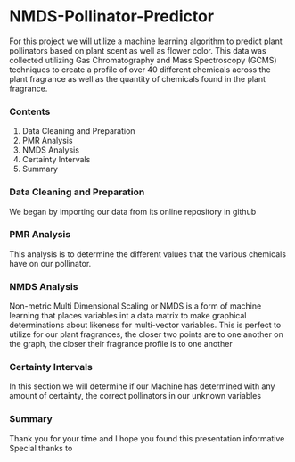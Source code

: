# NMDS-Pollinator-Predictor
For this project we will utilize a machine learning algorithm to predict plant pollinators based on plant scent as well as flower color. This data was collected utilizing Gas Chromatography and Mass Spectroscopy (GCMS) techniques to create a profile of over 40 different chemicals across the plant fragrance as well as the quantity of chemicals found in the plant fragrance.
### Contents
1. Data Cleaning and Preparation
2. PMR Analysis
3. NMDS Analysis
4. Certainty Intervals
5. Summary
### Data Cleaning and Preparation
We began by importing our data from its online repository in github
### PMR Analysis
This analysis is to determine the different values that the various chemicals have on our pollinator.
### NMDS Analysis
Non-metric Multi Dimensional Scaling or NMDS is a form of machine learning that places variables int a data matrix to make graphical determinations about likeness for multi-vector variables. This is perfect to utilize for our plant fragrances, the closer two points are to one another on the graph, the closer their fragrance profile is to one another
### Certainty Intervals
In this section we will determine if our Machine has determined with any amount of certainty, the correct pollinators in our unknown variables
### Summary
Thank you for your time and I hope you found this presentation informative
Special thanks to 
